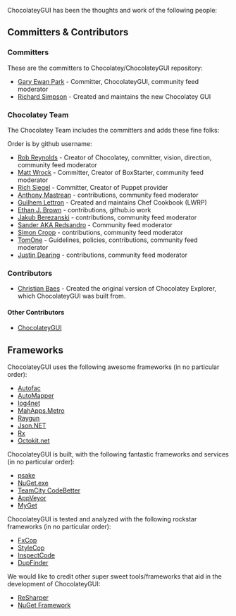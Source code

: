 ChocolateyGUI has been the thoughts and work of the following people:

## Committers & Contributors

### Committers

These are the committers to Chocolatey/ChocolateyGUI repository:

 * [Gary Ewan Park](https://github.com/gep13) - Committer, ChocolateyGUI, community feed moderator
 * [Richard Simpson](https://github.com/RichiCoder1) - Created and maintains the new Chocolatey GUI

### Chocolatey Team

The Chocolatey Team includes the committers and adds these fine folks:

Order is by github username:

 * [Rob Reynolds](https://github.com/ferventcoder) - Creator of Chocolatey, committer, vision, direction, community feed moderator
 * [Matt Wrock](https://github.com/mwrock) - Committer, Creator of BoxStarter, community feed moderator
 * [Rich Siegel](https://github.com/rismoney) - Committer, Creator of Puppet provider
 * [Anthony Mastrean](https://github.com/AnthonyMastrean) - contributions, community feed moderator
 * [Guilhem Lettron](https://github.com/guilhem) - Created and maintains Chef Cookbook (LWRP)
 * [Ethan J. Brown](https://github.com/Iristyle) - contributions, github.io work
 * [Jakub Berezanski](https://github.com/jberezanski) - contributions, community feed moderator
 * [Sander AKA Redsandro](https://github.com/Redsandro) - Community feed moderator
 * [Simon Cropp](https://github.com/SimonCropp) - contributions, community feed moderator
 * [TomOne](https://github.com/TomOne) - Guidelines, policies, contributions, community feed moderator
 * [Justin Dearing](https://github.com/zippy1981) - contributions, community feed moderator


### Contributors

 * [Christian Baes](https://github.com/chrissie1) - Created the original version of Chocolatey Explorer, which ChocolateyGUI was built from.

#### Other Contributors

 * [ChocolateyGUI](https://github.com/chocolatey/chocolateygui/graphs/contributors)

## Frameworks

ChocolateyGUI uses the following awesome frameworks (in no particular order):

 * [Autofac](http://autofac.org/)
 * [AutoMapper](http://automapper.org/)
 * [log4net](http://logging.apache.org/log4net/)
 * [MahApps.Metro](http://mahapps.com/)
 * [Raygun](https://raygun.io/)
 * [Json.NET](http://www.newtonsoft.com/json)
 * [Rx](http://rx.codeplex.com/)
 * [Octokit.net](https://github.com/octokit/octokit.net)

ChocolateyGUI is built, with the following fantastic frameworks and services (in no particular order):

 * [psake](https://github.com/psake/psake)
 * [NuGet.exe](https://www.nuget.org/)
 * [TeamCity CodeBetter](http://teamcity.codebetter.com/)
 * [AppVeyor](http://www.appveyor.com/)
 * [MyGet](http://www.myget.org/)

ChocolateyGUI is tested and analyzed with the following rockstar frameworks (in no particular order):

 * [FxCop](https://msdn.microsoft.com/en-us/library/bb429476(v=vs.80).aspx)
 * [StyleCop](http://stylecop.codeplex.com/)
 * [InspectCode](https://confluence.jetbrains.com/display/NETCOM/Introducing+InspectCode)
 * [DupFinder](https://confluence.jetbrains.com/display/NETCOM/Introducing+dupFinder)

We would like to credit other super sweet tools/frameworks that aid in the development of ChocolateyGUI:

 * [ReSharper](https://www.jetbrains.com/resharper/)
 * [NuGet Framework](https://www.nuget.org/)